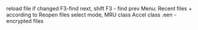 reload file if changed
F3-find next, shift F3 - find prev
Menu:
Recent files + according to
Reopen files
select mode,
MRU class
Accel class
.een - encrypted files
